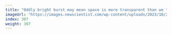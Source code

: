 ```yaml
---
title: "Oddly bright burst may mean space is more transparent than we thought"
imageUrl: "https://images.newscientist.com/wp-content/uploads/2023/10/23111533/SEI_176698845.jpg?width=788"
index: 307
weight: 307
---
```


